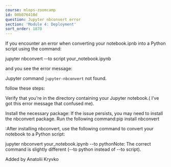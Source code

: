 ```yaml
---
course: mlops-zoomcamp
id: 00b076410d
question: Jupyter nbconvert error
section: 'Module 4: Deployment'
sort_order: 1870
---
```


If you encounter an error when converting your notebook.ipnb into a Python script using the command:

jupyter nbconvert --to script your_notebook.ipynb

and you see the error message:

Jupyter command `jupyter-nbconvert` not found.

follow these steps:

Verify that you're in the directory containing your Jupyter notebook.( I’ve got this error message that confused me).

Install the necessary package: If the issue persists, you may need to install the nbconvert package. Run the following command:pip install nbconvert

:After installing nbconvert, use the following command to convert your notebook to a Python script:

jupyter nbconvert your_notebook.ipynb --to pythonNote: The correct command is slightly different (--to python instead of --to script).

Added by Anatolii Kryvko


